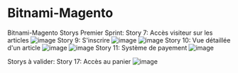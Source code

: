 # Bitnami-Magento
Bitnami-Magento
Storys Premier Sprint:
Story 7: Accès visiteur sur les articles
![image](https://github.com/user-attachments/assets/f8dd5dbe-28cc-4456-850f-3cda96a8e382)
Story 9: S'inscrire
![image](https://github.com/user-attachments/assets/231069d4-b86a-4d5b-9b0a-4d4757685941)
![image](https://github.com/user-attachments/assets/095109b3-f417-480c-88ef-63b18d0698ae)
Story 10: Vue détaillée d'un article
![image](https://github.com/user-attachments/assets/40be7e6c-f541-4296-9f12-010cc6b73bba)
![image](https://github.com/user-attachments/assets/c617ae2e-42f5-4785-b1f2-b91b9b1145fa)
Story 11: Système de payement
![image](https://github.com/user-attachments/assets/fd07bbae-495f-40ba-86fc-a5fefb16ff27)

Storys à valider:
Story 17: Accès au panier
![image](https://github.com/user-attachments/assets/b0eb5c62-5679-493b-868e-66fa427f168b)
